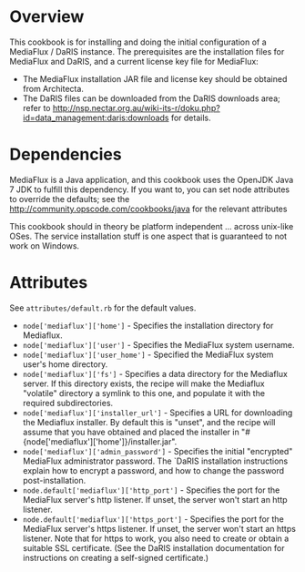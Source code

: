Overview
========

This cookbook is for installing and doing the initial configuration of a
MediaFlux / DaRIS instance.  The prerequisites are the installation files 
for MediaFlux and DaRIS, and a current license key file for MediaFlux:

  - The MediaFlux installation JAR file and license key should be obtained
    from Architecta.
  - The DaRIS files can be downloaded from the DaRIS downloads area; refer
    to http://nsp.nectar.org.au/wiki-its-r/doku.php?id=data_management:daris:downloads for details.

Dependencies
============

MediaFlux is a Java application, and this cookbook uses the OpenJDK Java 7 JDK
to fulfill this dependency.  If you want to, you can set node attributes to
override the defaults; see the http://community.opscode.com/cookbooks/java for
the relevant attributes

This cookbook should in theory be platform independent ... across unix-like 
OSes.  The service installation stuff is one aspect that is guaranteed to not
work on Windows.

Attributes
==========

See `attributes/default.rb` for the default values.

* `node['mediaflux']['home']` - Specifies the installation directory for Mediaflux.
* `node['mediaflux']['user']` - Specifies the MediaFlux system username.
* `node['mediaflux']['user_home']` - Specified the MediaFlux system user's home directory.
* `node['mediaflux']['fs']` - Specifies a data directory for the Mediaflux server.  If this directory exists, the recipe will make the Mediaflux "volatile" directory a symlink to this one, and populate it with the required subdirectories.
* `node['mediaflux']['installer_url']` - Specifies a URL for downloading the Mediaflux installer.  By default this is "unset", and the recipe will assume that you have obtained and placed the installer in "#{node['mediaflux']['home']}/installer.jar".
* `node['mediaflux']['admin_password']` - Specifies the initial "encrypted" MediaFlux administrator password.  The `DaRIS installation instructions explain how to encrypt a password, and how to change the password post-installation.
* `node.default['mediaflux']['http_port']` - Specifies the port for the MediaFlux server's http listener.  If unset, the server won't start an http listener.
* `node.default['mediaflux']['https_port']` - Specifies the port for the MediaFlux server's https listener.  If unset, the server won't start an https listener.  Note that for https to work, you also need to create or obtain a suitable SSL certificate.  (See the DaRIS installation documentation for instructions on creating a self-signed certificate.)


